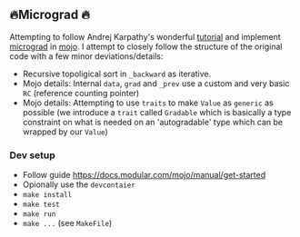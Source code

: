 ## 🔥Micrograd 🔥
Attempting to follow Andrej Karpathy's wonderful [tutorial](https://youtu.be/VMj-3S1tku0?si=EpDtCDZ-rv9ClTwC) and implement [micrograd](https://github.com/karpathy/micrograd) in [mojo](https://docs.modular.com/mojo/).
I attempt to closely follow the structure of the original code with a few minor deviations/details:
- Recursive topoligical sort in `_backward` as iterative.
- Mojo details: Internal `data`, `grad` and `_prev` use a custom and very basic `RC` (reference counting pointer)
- Mojo details: Attempting to use `traits` to make `Value` as `generic` as possible (we introduce a `trait` called `Gradable` which is basically a type constraint on what is needed on an 'autogradable' type which can be wrapped by our `Value`)

### Dev setup
- Follow guide https://docs.modular.com/mojo/manual/get-started
- Opionally use the `devcontaier`
- `make install`
- `make test`
- `make run`
- `make ...` (see `MakeFile`)
